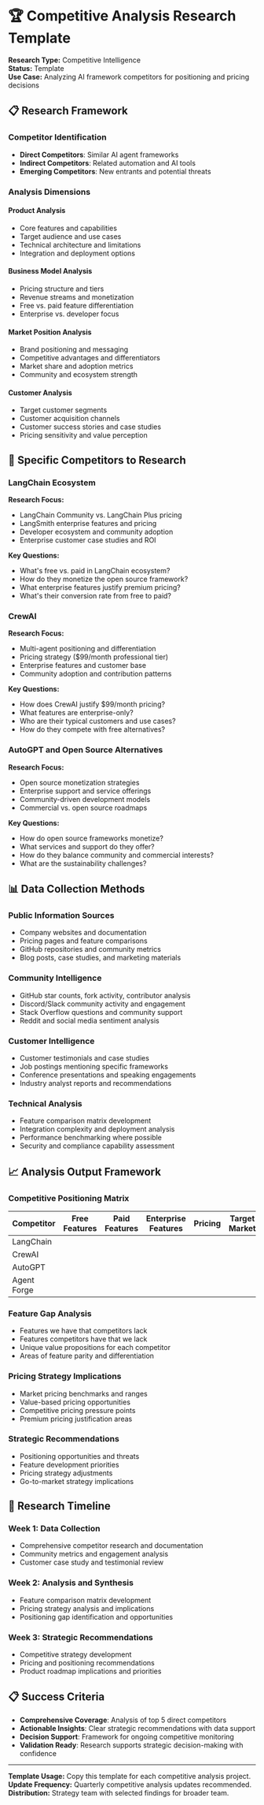 # 🏆 Competitive Analysis Research Template

**Research Type:** Competitive Intelligence  
**Status:** Template  
**Use Case:** Analyzing AI framework competitors for positioning and pricing decisions

## 📋 Research Framework

### **Competitor Identification**
- **Direct Competitors**: Similar AI agent frameworks
- **Indirect Competitors**: Related automation and AI tools
- **Emerging Competitors**: New entrants and potential threats

### **Analysis Dimensions**

#### **Product Analysis**
- Core features and capabilities
- Target audience and use cases
- Technical architecture and limitations
- Integration and deployment options

#### **Business Model Analysis**  
- Pricing structure and tiers
- Revenue streams and monetization
- Free vs. paid feature differentiation
- Enterprise vs. developer focus

#### **Market Position Analysis**
- Brand positioning and messaging
- Competitive advantages and differentiators
- Market share and adoption metrics
- Community and ecosystem strength

#### **Customer Analysis**
- Target customer segments
- Customer acquisition channels
- Customer success stories and case studies
- Pricing sensitivity and value perception

## 🎯 Specific Competitors to Research

### **LangChain Ecosystem**
**Research Focus:**
- LangChain Community vs. LangChain Plus pricing
- LangSmith enterprise features and pricing
- Developer ecosystem and community adoption
- Enterprise customer case studies and ROI

**Key Questions:**
- What's free vs. paid in LangChain ecosystem?
- How do they monetize the open source framework?
- What enterprise features justify premium pricing?
- What's their conversion rate from free to paid?

### **CrewAI**
**Research Focus:**
- Multi-agent positioning and differentiation
- Pricing strategy ($99/month professional tier)
- Enterprise features and customer base
- Community adoption and contribution patterns

**Key Questions:**
- How does CrewAI justify $99/month pricing?
- What features are enterprise-only?
- Who are their typical customers and use cases?
- How do they compete with free alternatives?

### **AutoGPT and Open Source Alternatives**
**Research Focus:**
- Open source monetization strategies
- Enterprise support and service offerings
- Community-driven development models
- Commercial vs. open source roadmaps

**Key Questions:**
- How do open source frameworks monetize?
- What services and support do they offer?
- How do they balance community and commercial interests?
- What are the sustainability challenges?

## 📊 Data Collection Methods

### **Public Information Sources**
- Company websites and documentation
- Pricing pages and feature comparisons
- GitHub repositories and community metrics
- Blog posts, case studies, and marketing materials

### **Community Intelligence**
- GitHub star counts, fork activity, contributor analysis
- Discord/Slack community activity and engagement
- Stack Overflow questions and community support
- Reddit and social media sentiment analysis

### **Customer Intelligence**
- Customer testimonials and case studies
- Job postings mentioning specific frameworks
- Conference presentations and speaking engagements
- Industry analyst reports and recommendations

### **Technical Analysis**
- Feature comparison matrix development
- Integration complexity and deployment analysis
- Performance benchmarking where possible
- Security and compliance capability assessment

## 📈 Analysis Output Framework

### **Competitive Positioning Matrix**
| Competitor | Free Features | Paid Features | Enterprise Features | Pricing | Target Market |
|------------|---------------|---------------|-------------------|---------|---------------|
| LangChain | | | | | |
| CrewAI | | | | | |
| AutoGPT | | | | | |
| Agent Forge | | | | | |

### **Feature Gap Analysis**
- Features we have that competitors lack
- Features competitors have that we lack
- Unique value propositions for each competitor
- Areas of feature parity and differentiation

### **Pricing Strategy Implications**
- Market pricing benchmarks and ranges
- Value-based pricing opportunities
- Competitive pricing pressure points
- Premium pricing justification areas

### **Strategic Recommendations**
- Positioning opportunities and threats
- Feature development priorities
- Pricing strategy adjustments
- Go-to-market strategy implications

## 🚀 Research Timeline

### **Week 1: Data Collection**
- Comprehensive competitor research and documentation
- Community metrics and engagement analysis
- Customer case study and testimonial review

### **Week 2: Analysis and Synthesis**
- Feature comparison matrix development
- Pricing strategy analysis and implications
- Positioning gap identification and opportunities

### **Week 3: Strategic Recommendations**
- Competitive strategy development
- Pricing and positioning recommendations
- Product roadmap implications and priorities

## 📋 Success Criteria

- **Comprehensive Coverage**: Analysis of top 5 direct competitors
- **Actionable Insights**: Clear strategic recommendations with data support
- **Decision Support**: Framework for ongoing competitive monitoring
- **Validation Ready**: Research supports strategic decision-making with confidence

---

**Template Usage:** Copy this template for each competitive analysis project.  
**Update Frequency:** Quarterly competitive analysis updates recommended.  
**Distribution:** Strategy team with selected findings for broader team.